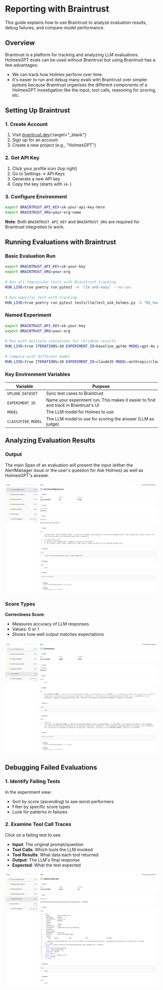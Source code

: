 # Reporting with Braintrust

This guide explains how to use Braintrust to analyze evaluation results, debug failures, and compare model performance.

## Overview

Braintrust is a platform for tracking and analyzing LLM evaluations. HolmesGPT evals can be used without Braintrust but using Braintrust has a few advantages:

- We can track how Holmes perform over time
- It's easier to run and debug many evals with Braintrust over simpler pytests because Braintrust organises the different components of a HolmesGPT investigation like the input, tool calls, reasoning for scoring, etc.

## Setting Up Braintrust

### 1. Create Account

1. Visit [braintrust.dev](https://www.braintrust.dev){:target="_blank"}
2. Sign up for an account
3. Create a new project (e.g., "HolmesGPT")

### 2. Get API Key

1. Click your profile icon (top right)
2. Go to Settings → API Keys
3. Generate a new API key
4. Copy the key (starts with `sk-`)

### 3. Configure Environment

```bash
export BRAINTRUST_API_KEY=sk-your-api-key-here
export BRAINTRUST_ORG=your-org-name
```

**Note**: Both `BRAINTRUST_API_KEY` and `BRAINTRUST_ORG` are required for Braintrust integration to work.

## Running Evaluations with Braintrust

### Basic Evaluation Run

```bash
export BRAINTRUST_API_KEY=sk-your-key
export BRAINTRUST_ORG=your-org

# Run all regression tests with Braintrust tracking
RUN_LIVE=true poetry run pytest -m 'llm and easy' --no-cov

# Run specific test with tracking
RUN_LIVE=true poetry run pytest tests/llm/test_ask_holmes.py -k "01_how_many_pods"
```

### Named Experiment

```bash
export BRAINTRUST_API_KEY=sk-your-key
export BRAINTRUST_ORG=your-org

# Run with multiple iterations for reliable results
RUN_LIVE=true ITERATIONS=10 EXPERIMENT_ID=baseline_gpt4o MODEL=gpt-4o poetry run pytest -m 'llm and easy' -n 10

# Compare with different model
RUN_LIVE=true ITERATIONS=10 EXPERIMENT_ID=claude35 MODEL=anthropic/claude-3-5-sonnet CLASSIFIER_MODEL=gpt-4o poetry run pytest -m 'llm and easy' -n 10
```

### Key Environment Variables

| Variable | Purpose |
|----------|---------|
| `UPLOAD_DATASET` | Sync test cases to Braintrust |
| `EXPERIMENT_ID` | Name your experiment run. This makes it easier to find and track in Braintrust's UI |
| `MODEL` | The LLM model for Holmes to use |
| `CLASSIFIER_MODEL` | The LLM model to use for scoring the answer (LLM as judge) |

## Analyzing Evaluation Results

### Output

The main Span of an evaluation will present the input (either the AlertManager issue or the user's question for Ask Holmes) as well as HolmesGPT's answer.

![Screenshot of an eval's main output in Braintrust](../../assets/braintrust_eval_main_output.png)

### Score Types

**Correctness Score**:
- Measures accuracy of LLM responses
- Values: 0 or 1
- Shows how well output matches expectations

![Screenshot of the reasoning for an eval score](../../assets/braintrust_eval_score.png)

## Debugging Failed Evaluations

### 1. Identify Failing Tests

In the experiment view:
- Sort by score (ascending) to see worst performers
- Filter by specific score types
- Look for patterns in failures

### 2. Examine Tool Call Traces

Click on a failing test to see:
- **Input**: The original prompt/question
- **Tool Calls**: Which tools the LLM invoked
- **Tool Results**: What data each tool returned
- **Output**: The LLM's final response
- **Expected**: What the test expected

![Screenshot of tool call output](../../assets/braintrust_eval_tool_call.png)
